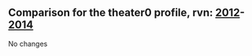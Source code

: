 ## Comparison for the theater0 profile, rvn: [2012](https://github.com/PRO100KatYT/FortniteProfileRevisions/tree/main/profiles/theater0/2012%20theater0.json)-[2014](https://github.com/PRO100KatYT/FortniteProfileRevisions/tree/main/profiles/theater0/2014%20theater0.json)

No changes
